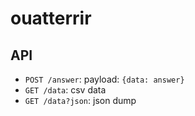 # ouatterrir

## API

* `POST /answer`: payload: `{data: answer}`
* `GET /data`: csv data
* `GET /data?json`: json dump
